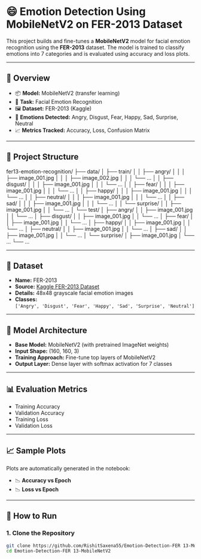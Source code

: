 # 😄 Emotion Detection Using MobileNetV2 on FER-2013 Dataset

This project builds and fine-tunes a **MobileNetV2** model for facial emotion recognition using the **FER-2013** dataset. The model is trained to classify emotions into 7 categories and is evaluated using accuracy and loss plots.

---

## 📌 Overview

- 📦 **Model:** MobileNetV2 (transfer learning)
- 🧠 **Task:** Facial Emotion Recognition
- 🖼️ **Dataset:** FER-2013 (Kaggle)
- 🧪 **Emotions Detected:** Angry, Disgust, Fear, Happy, Sad, Surprise, Neutral
- 📈 **Metrics Tracked:** Accuracy, Loss, Confusion Matrix

---

## 📁 Project Structure

fer13-emotion-recognition/
├── data/
│   ├── train/
│   │   ├── angry/
│   │   │   ├── image_001.jpg
│   │   │   ├── image_002.jpg
│   │   │   └── ...
│   │   ├── disgust/
│   │   │   ├── image_001.jpg
│   │   │   └── ...
│   │   ├── fear/
│   │   │   ├── image_001.jpg
│   │   │   └── ...
│   │   ├── happy/
│   │   │   ├── image_001.jpg
│   │   │   └── ...
│   │   ├── neutral/
│   │   │   ├── image_001.jpg
│   │   │   └── ...
│   │   ├── sad/
│   │   │   ├── image_001.jpg
│   │   │   └── ...
│   │   └── surprise/
│   │       ├── image_001.jpg
│   │       └── ...
│   └── test/
│       ├── angry/
│       │   ├── image_001.jpg
│       │   └── ...
│       ├── disgust/
│       │   ├── image_001.jpg
│       │   └── ...
│       ├── fear/
│       │   ├── image_001.jpg
│       │   └── ...
│       ├── happy/
│       │   ├── image_001.jpg
│       │   └── ...
│       ├── neutral/
│       │   ├── image_001.jpg
│       │   └── ...
│       ├── sad/
│       │   ├── image_001.jpg
│       │   └── ...
│       └── surprise/
│           ├── image_001.jpg
│           └── ...          └── ...

---

## 🎯 Dataset

- **Name:** FER-2013  
- **Source:** [Kaggle FER-2013 Dataset](https://www.kaggle.com/datasets/msambare/fer2013)
- **Details:** 48x48 grayscale facial emotion images  
- **Classes:**  
  `['Angry', 'Disgust', 'Fear', 'Happy', 'Sad', 'Surprise', 'Neutral']`

---

## 🧠 Model Architecture

- **Base Model:** MobileNetV2 (with pretrained ImageNet weights)
- **Input Shape:** (160, 160, 3)
- **Training Approach:** Fine-tune top layers of MobileNetV2
- **Output Layer:** Dense layer with softmax activation for 7 classes

---

## 📊 Evaluation Metrics

- Training Accuracy
- Validation Accuracy
- Training Loss
- Validation Loss

---

## 📈 Sample Plots

Plots are automatically generated in the notebook:

- 📉 **Accuracy vs Epoch**
- 📉 **Loss vs Epoch**

---

## 🚀 How to Run

### 1. Clone the Repository

```bash
git clone https://github.com/RishitSaxena55/Emotion-Detection-FER 13-MobileNetV2.git
cd Emotion-Detection-FER 13-MobileNetV2
